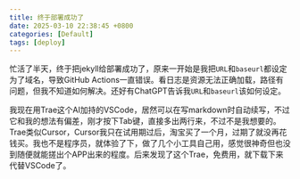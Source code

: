 ```yaml
---
title: 终于部署成功了
date: 2025-03-10 22:38:45 +0800
categories: [Default]
tags: [deploy]
---
```


忙活了半天，终于把jekyll给部署成功了，原来一开始是我把`URL`和`baseurl`都设定为了域名，导致GitHub Actions一直错误。看日志是资源无法正确加载，路径有问题，但我不知道如何解决。还好有ChatGPT告诉我`URL`和`baseurl`该如何设定。

我现在用Trae这个AI加持的VSCode，居然可以在写markdown时自动续写，不过它和我的想法有偏差，刚才按下Tab键，直接多出两行来，不过不是我想要的。Trae类似Cursor，Cursor我只在试用期过后，淘宝买了一个月，过期了就没再花钱买。我也不是程序员，就体验了下，做了几个小工具自己用，感觉很神奇但也没到随便就能搓出个APP出来的程度。后来发现了这个Trae，免费用，就下载下来代替VSCode了。